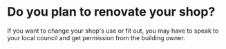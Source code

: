 # Do you plan to renovate your shop?

If you want to change your shop's use or fit out, you may have to speak to your local council and get permission from the building owner.
